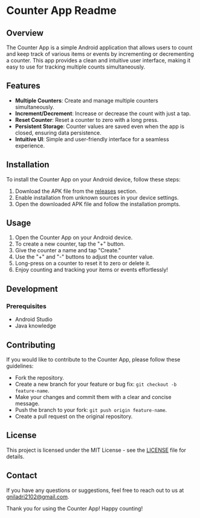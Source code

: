 # Counter App Readme

## Overview
The Counter App is a simple Android application that allows users to count and keep track of various items or events by incrementing or decrementing a counter. This app provides a clean and intuitive user interface, making it easy to use for tracking multiple counts simultaneously.

## Features
- **Multiple Counters**: Create and manage multiple counters simultaneously.
- **Increment/Decrement**: Increase or decrease the count with just a tap.
- **Reset Counter**: Reset a counter to zero with a long press.
- **Persistent Storage**: Counter values are saved even when the app is closed, ensuring data persistence.
- **Intuitive UI**: Simple and user-friendly interface for a seamless experience.



## Installation
To install the Counter App on your Android device, follow these steps:
1. Download the APK file from the [releases](https://github.com/yourusername/counter-app/releases) section.
2. Enable installation from unknown sources in your device settings.
3. Open the downloaded APK file and follow the installation prompts.

## Usage
1. Open the Counter App on your Android device.
2. To create a new counter, tap the "+" button.
3. Give the counter a name and tap "Create."
4. Use the "+" and "-" buttons to adjust the counter value.
5. Long-press on a counter to reset it to zero or delete it.
6. Enjoy counting and tracking your items or events effortlessly!

## Development
### Prerequisites
- Android Studio
- Java knowledge


## Contributing
If you would like to contribute to the Counter App, please follow these guidelines:
- Fork the repository.
- Create a new branch for your feature or bug fix: `git checkout -b feature-name`.
- Make your changes and commit them with a clear and concise message.
- Push the branch to your fork: `git push origin feature-name`.
- Create a pull request on the original repository.

## License
This project is licensed under the MIT License - see the [LICENSE](LICENSE) file for details.

## Contact
If you have any questions or suggestions, feel free to reach out to us at gniladri2102@gmail.com.

Thank you for using the Counter App! Happy counting!

